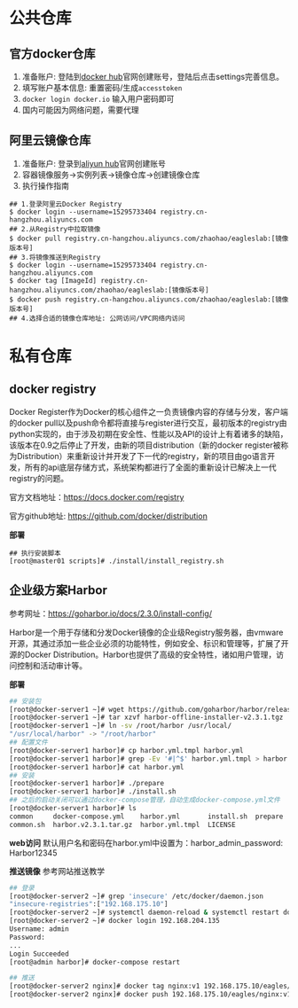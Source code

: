 # 公共仓库
## 官方docker仓库
1. 准备账户: 登陆到[docker hub](https://hub.docker.com/)官网创建账号，登陆后点击settings完善信息。
2. 填写账户基本信息: 重置密码/生成`accesstoken`
3. `docker login docker.io` 输入用户密码即可
4. 国内可能因为网络问题，需要代理
   
## 阿里云镜像仓库
1. 准备账户: 登录到[aliyun hub](https://cr.console.aliyun.com/)官网创建账号
2. 容器镜像服务->实例列表->镜像仓库->创建镜像仓库
3. 执行操作指南

```shell
## 1.登录阿里云Docker Registry
$ docker login --username=15295733404 registry.cn-hangzhou.aliyuncs.com
## 2.从Registry中拉取镜像
$ docker pull registry.cn-hangzhou.aliyuncs.com/zhaohao/eagleslab:[镜像版本号]
## 3.将镜像推送到Registry
$ docker login --username=15295733404 registry.cn-hangzhou.aliyuncs.com
$ docker tag [ImageId] registry.cn-hangzhou.aliyuncs.com/zhaohao/eagleslab:[镜像版本号]
$ docker push registry.cn-hangzhou.aliyuncs.com/zhaohao/eagleslab:[镜像版本号]
## 4.选择合适的镜像仓库地址: 公网访问/VPC网络内访问
```

# 私有仓库
## docker registry
Docker Register作为Docker的核心组件之一负责镜像内容的存储与分发，客户端的docker pull以及push命令都将直接与register进行交互，最初版本的registry由python实现的，由于涉及初期在安全性、性能以及API的设计上有着诸多的缺陷，该版本在0.9之后停止了开发，由新的项目distribution（新的docker register被称为Distribution）来重新设计并开发了下一代的registry，新的项目由go语言开发，所有的api底层存储方式，系统架构都进行了全面的重新设计已解决上一代registry的问题。

官方文档地址：https://docs.docker.com/registry

官方github地址: https://github.com/docker/distribution

**部署**
```shell
## 执行安装脚本
[root@master01 scripts]# ./install/install_registry.sh
```

## 企业级方案Harbor
参考网址：https://goharbor.io/docs/2.3.0/install-config/

Harbor是一个用于存储和分发Docker镜像的企业级Registry服务器，由vmware开源，其通过添加一些企业必须的功能特性，例如安全、标识和管理等，扩展了开源的Docker Distribution。Harbor也提供了高级的安全特性，诸如用户管理，访问控制和活动审计等。

**部署**
```bash
## 安装包
[root@docker-server1 ~]# wget https://github.com/goharbor/harbor/releases/download/v2.3.1/harbor-offline-installer-v2.3.1.tgz
[root@docker-server1 ~]# tar xzvf harbor-offline-installer-v2.3.1.tgz 
[root@docker-server1 ~]# ln -sv /root/harbor /usr/local/
"/usr/local/harbor" -> "/root/harbor"
## 配置文件
[root@docker-server1 harbor]# cp harbor.yml.tmpl harbor.yml
[root@docker-server1 harbor]# grep -Ev '#|^$' harbor.yml.tmpl > harbor.yml
[root@docker-server1 harbor]# cat harbor.yml
## 安装
[root@docker-server1 harbor]# ./prepare 
[root@docker-server1 harbor]# ./install.sh 
## 之后的启动关闭可以通过docker-compose管理，自动生成docker-compose.yml文件
[root@docker-server1 harbor]# ls
common     docker-compose.yml    harbor.yml       install.sh  prepare
common.sh  harbor.v2.3.1.tar.gz  harbor.yml.tmpl  LICENSE
```
**web访问**
默认用户名和密码在harbor.yml中设置为：harbor_admin_password: Harbor12345

**推送镜像**
参考网站推送教学

```bash
## 登录
[root@docker-server2 ~]# grep 'insecure' /etc/docker/daemon.json
"insecure-registries":["192.168.175.10"]
[root@docker-server2 ~]# systemctl daemon-reload & systemctl restart docker
[root@docker-server2 ~]# docker login 192.168.204.135
Username: admin
Password: 
...
Login Succeeded
[root@admin harbor]# docker-compose restart

## 推送
[root@docker-server2 nginx]# docker tag nginx:v1 192.168.175.10/eagles/nginx:v1
[root@docker-server2 nginx]# docker push 192.168.175.10/eagles/nginx:v1
```

